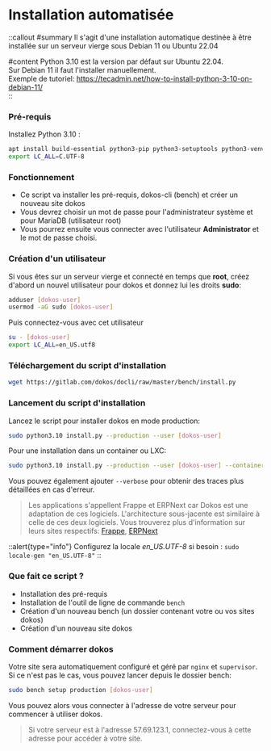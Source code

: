 # Installation automatisée

::callout
#summary
Il s'agit d'une installation automatique destinée à être installée sur un serveur vierge sous Debian 11 ou Ubuntu 22.04  

#content
Python 3.10 est la version par défaut sur Ubuntu 22.04.   
Sur Debian 11 il faut l'installer manuellement.  
Exemple de tutoriel: https://tecadmin.net/how-to-install-python-3-10-on-debian-11/  
::


### Pré-requis

Installez Python 3.10 :

```bash
apt install build-essential python3-pip python3-setuptools python3-venv
export LC_ALL=C.UTF-8
```


### Fonctionnement

- Ce script va installer les pré-requis, dokos-cli (bench) et créer un nouveau site dokos
- Vous devrez choisir un mot de passe pour l'administrateur système et pour MariaDB (utilisateur root)
- Vous pourrez ensuite vous connecter avec l'utilisateur **Administrator** et le mot de passe choisi.


### Création d'un utilisateur

Si vous êtes sur un serveur vierge et connecté en temps que **root**, créez d'abord un nouvel utilisateur pour dokos et donnez lui les droits **sudo**:

```bash
adduser [dokos-user]
usermod -aG sudo [dokos-user]
```

Puis connectez-vous avec cet utilisateur

```bash
su - [dokos-user]
export LC_ALL=en_US.utf8
```


### Téléchargement du script d'installation

```bash
wget https://gitlab.com/dokos/docli/raw/master/bench/install.py
```


### Lancement du script d'installation

Lancez le script pour installer dokos en mode production:

```bash
sudo python3.10 install.py --production --user [dokos-user]
```


Pour une installation dans un container ou LXC:

```bash
sudo python3.10 install.py --production --user [dokos-user] --container
```


Vous pouvez également ajouter `--verbose` pour obtenir des traces plus détaillées en cas d'erreur.

> Les applications s'appellent Frappe et ERPNext car Dokos est une adaptation de ces logiciels.
> L'architecture sous-jacente est similaire à celle de ces deux logiciels.
> Vous trouverez plus d'information sur leurs sites respectifs: [Frappe](https://frappe.io/docs), [ERPNext](https://erpnext.com/docs)

::alert{type="info"}
Configurez la locale *en\_US.UTF-8* si besoin : `sudo locale-gen "en_US.UTF-8"`
::


### Que fait ce script ?

- Installation des pré-requis
- Installation de l'outil de ligne de commande `bench`
- Création d'un nouveau bench (un dossier contenant votre ou vos sites dokos)
- Création d'un nouveau site dokos

### Comment démarrer dokos

Votre site sera automatiquement configuré et géré par `nginx` et `supervisor`.
Si ce n'est pas le cas, vous pouvez lancer depuis le dossier bench:

```bash
sudo bench setup production [dokos-user]
```

Vous pouvez alors vous connecter à l'adresse de votre serveur pour commencer à utiliser dokos.

> Si votre serveur est à l'adresse 57.69.123.1, connectez-vous à cette adresse pour accéder à votre site.
